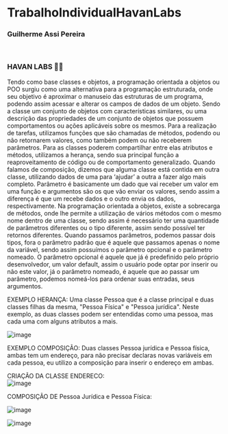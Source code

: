 <h1>TrabalhoIndividualHavanLabs </h1>
<h3>Guilherme Assi Pereira</h3><br> 
<h3>HAVAN LABS 🚀🚀</h3>


Tendo como base classes e objetos, a programação orientada a objetos ou POO surgiu como uma alternativa para a programação estruturada, onde seu objetivo é aproximar o manuseio das estruturas de um programa, podendo assim acessar e alterar os campos de dados de um objeto. Sendo a classe um conjunto de objetos com características similares, ou uma descrição das propriedades de um conjunto de objetos que possuem comportamentos ou ações aplicáveis sobre os mesmos. Para a realização de tarefas, utilizamos funções que são chamadas de métodos, podendo ou não retornarem valores, como também podem ou não receberem parâmetros. Para as classes poderem compartilhar entre elas atributos e métodos, utilizamos a herança, sendo sua principal função a reaproveitamento de código ou de comportamento generalizado. Quando falamos de composição, dizemos que alguma classe está contida em outra classe, utilizando dados de uma para ‘ajudar’ a outra a fazer algo mais completo. Parâmetro é basicamente um dado que vai receber um valor em uma função e argumentos são os que vão enviar os valores, sendo assim a diferença é que um recebe dados e o outro envia os dados, respectivamente. Na programação orientada a objetos, existe a sobrecarga de métodos, onde lhe permite a utilização de vários métodos com o mesmo nome dentro de uma classe, sendo assim é necessário ter uma quantidade de parâmetros diferentes ou o tipo diferente, assim sendo possível ter retornos diferentes. Quando passamos parâmetros, podemos passar dois tipos, fora o parâmetro padrão que é aquele que passamos apenas o nome da variável, sendo assim possuímos o parâmetro opcional e o parâmetro nomeado. O parâmetro opcional é aquele que já é predefinido pelo próprio desenvolvedor, um valor default, assim o usuário pode optar por inserir ou não este valor, já o parâmetro nomeado, é aquele que ao passar um parâmetro, podemos nomeá-los para ordenar suas entradas, seus argumentos. 

EXEMPLO HERANÇA:
Uma classe Pessoa que é a classe principal e duas classes filhas da mesma, "Pessoa Física" e "Pessoa jurídica". Neste exemplo, as duas classes podem ser entendidas como uma pessoa, mas cada uma com alguns atributos a mais.

![image](https://user-images.githubusercontent.com/68344454/125993594-8d56a759-1614-45ba-a21e-1629ec229bea.png)

EXEMPLO COMPOSIÇÃO:
Duas classes Pessoa jurídica e Pessoa física, ambas tem um endereço, para não precisar declaras novas variáveis em cada pessoa, eu utilizo a composição para inserir o endereço em ambas.

CRIAÇÃO DA CLASSE ENDERECO:<br>
![image](https://user-images.githubusercontent.com/68344454/125993958-a057301e-f652-4e77-b426-2d280a51565c.png)<br>

COMPOSIÇÃO DE Pessoa Jurídica e Pessoa Física:<br>

![image](https://user-images.githubusercontent.com/68344454/125994095-f673c2be-ee5e-48f1-8274-2fdbda37cb03.png)<br>

![image](https://user-images.githubusercontent.com/68344454/125994212-e0803acd-b264-4886-9031-e103c271c603.png)<br>




